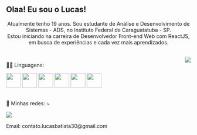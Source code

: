 ## Olaa! Eu sou o Lucas!

<div align="center">
  <p> 
    Atualmente tenho 19 anos. Sou estudante de Análise e Desenvolvimento de Sistemas - ADS, no Instituto Federal de Caraguatatuba - SP.<br>
    Estou iniciando na carreira de Desenvolvedor Front-end Web com ReactJS, em busca de experiências e cada vez mais aprendizados. 
  </p>
  
  <br>
  
  <a href="https://github.com/lucasBatistaa">
      <img align="right" src="https://github-readme-stats.vercel.app/api/top-langs/?username=lucasBatistaa&layout=compact&langs_count=7&theme=dark" />
  </a>
</div>

<div>
  <p>👨‍💻 Linguagens: </p>
  
  <img src="https://cdn.jsdelivr.net/gh/devicons/devicon/icons/javascript/javascript-original.svg" height="40px"/>
  <img src="https://cdn.jsdelivr.net/gh/devicons/devicon/icons/html5/html5-original.svg" height="40px"/>
  <img src="https://cdn.jsdelivr.net/gh/devicons/devicon/icons/css3/css3-original.svg" height="40px"/>
  <img src="https://cdn.jsdelivr.net/gh/devicons/devicon/icons/python/python-original.svg" height="40px"/>
  <img src="https://cdn.jsdelivr.net/gh/devicons/devicon/icons/react/react-original.svg" height="40px"/>
  <img src="https://cdn.jsdelivr.net/gh/devicons/devicon/icons/c/c-original.svg" height="40px"/>
</div>

<br>

<div>
  <p align="left">
    💌 Minhas redes: ⤵️
  </p>
  
  <a href="https://www.linkedin.com/in/lucas-batista-tech/" target="_blank">
    <img src="https://img.shields.io/badge/LinkedIn-0077B5?style=for-the-badge&logo=linkedin&logoColor=white" target="_blank"> 
  </a>
  
  <p>Email: contato.lucasbatista30@gmail.com
</div>
